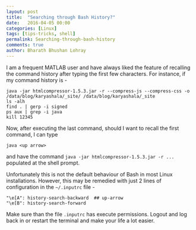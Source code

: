 ```yaml
---
layout: post
title:  "Searching through Bash History?"
date:   2016-04-05 00:00
categories: [Linux]
tags: [tips-tricks, shell]
permalink: Searching-through-bash-history
comments: true
author: Bharath Bhushan Lohray
---
```

I am a frequent MATLAB user and have always liked the feature of recalling the command history after typing the first few characters. For instance, if my command history is -

```
java -jar htmlcompressor-1.5.3.jar -r --compress-js --compress-css -o /data/blog/karyashala/_site/ /data/blog/karyashala/_site
ls -alh
find . | gerp -i signed
ps aux | grep -i java
kill 12345
```

Now, after executing the last command, should I want to recall the first command, I can type
```
java <up arrow>
```
and have the command `java -jar htmlcompressor-1.5.3.jar -r ...` populated at the shell prompt.

Unfortunately this is not the default behaviour of Bash in most Linux installations. However, this may be remedied with just 2 lines of configuration in the `~/.inputrc` file -

```
"\e[A": history-search-backward  ## up-arrow
"\e[B": history-search-forward
```

Make sure than the file `.inputrc` has execute permissions. Logout and log back in or restart the terminal and make your life a lot easier.
